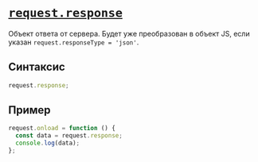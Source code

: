 # [`request.response`](../index.md)

Объект ответа от сервера. Будет уже преобразован в объект JS, если указан `request.responseType = 'json'`.

## Синтаксис

```js
request.response;
```

## Пример

```js
request.onload = function () {
  const data = request.response;
  console.log(data);
};
```
